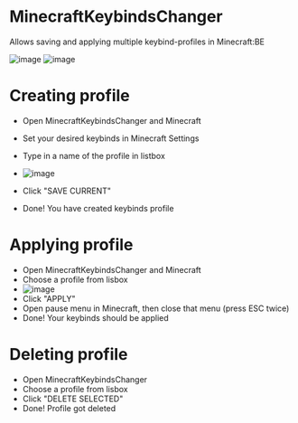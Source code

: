 # MinecraftKeybindsChanger
Allows saving and applying multiple keybind-profiles in Minecraft:BE

![image](https://github.com/FreezeEngine/MinecraftKeybindsChanger/assets/19225467/6ddead71-06cf-4860-9640-db0358868526)
![image](https://github.com/FreezeEngine/MinecraftKeybindsChanger/assets/19225467/b90a0853-0633-4e60-9506-0ecbb1654e15)


# Creating profile
- Open MinecraftKeybindsChanger and Minecraft
- Set your desired keybinds in Minecraft Settings
- Type in a name of the profile in listbox
- ![image](https://github.com/FreezeEngine/MinecraftKeybindsChanger/assets/19225467/47fb39b7-b385-4582-bf95-25d7957dc5b0)

- Click "SAVE CURRENT"
- Done! You have created keybinds profile


# Applying profile
- Open MinecraftKeybindsChanger and Minecraft
- Choose a profile from lisbox
- ![image](https://github.com/FreezeEngine/MinecraftKeybindsChanger/assets/19225467/f9e1153c-3b58-4c67-aa94-f75d63b9b79f)
- Click "APPLY"
- Open pause menu in Minecraft, then close that menu (press ESC twice)
- Done! Your keybinds should be applied


# Deleting profile
- Open MinecraftKeybindsChanger
- Choose a profile from lisbox
- Click "DELETE SELECTED"
- Done! Profile got deleted
